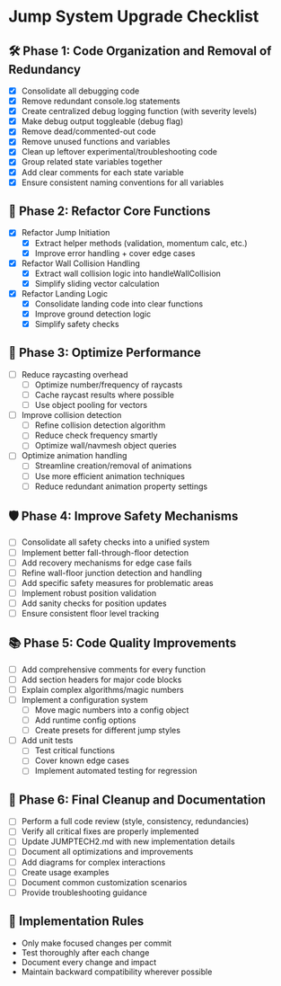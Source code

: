 # Jump System Upgrade Checklist

## 🛠️ Phase 1: Code Organization and Removal of Redundancy
- [x] Consolidate all debugging code
- [x] Remove redundant console.log statements
- [x] Create centralized debug logging function (with severity levels)
- [x] Make debug output toggleable (debug flag)
- [x] Remove dead/commented-out code
- [x] Remove unused functions and variables
- [x] Clean up leftover experimental/troubleshooting code
- [x] Group related state variables together
- [x] Add clear comments for each state variable
- [x] Ensure consistent naming conventions for all variables

## 🧹 Phase 2: Refactor Core Functions
- [x] Refactor Jump Initiation
  - [x] Extract helper methods (validation, momentum calc, etc.)
  - [x] Improve error handling + cover edge cases
- [x] Refactor Wall Collision Handling
  - [x] Extract wall collision logic into handleWallCollision
  - [x] Simplify sliding vector calculation
- [x] Refactor Landing Logic
  - [x] Consolidate landing code into clear functions
  - [x] Improve ground detection logic
  - [x] Simplify safety checks

## 🚀 Phase 3: Optimize Performance
- [ ] Reduce raycasting overhead
  - [ ] Optimize number/frequency of raycasts
  - [ ] Cache raycast results where possible
  - [ ] Use object pooling for vectors
- [ ] Improve collision detection
  - [ ] Refine collision detection algorithm
  - [ ] Reduce check frequency smartly
  - [ ] Optimize wall/navmesh object queries
- [ ] Optimize animation handling
  - [ ] Streamline creation/removal of animations
  - [ ] Use more efficient animation techniques
  - [ ] Reduce redundant animation property settings

## 🛡️ Phase 4: Improve Safety Mechanisms
- [ ] Consolidate all safety checks into a unified system
- [ ] Implement better fall-through-floor detection
- [ ] Add recovery mechanisms for edge case fails
- [ ] Refine wall-floor junction detection and handling
- [ ] Add specific safety measures for problematic areas
- [ ] Implement robust position validation
- [ ] Add sanity checks for position updates
- [ ] Ensure consistent floor level tracking

## 📚 Phase 5: Code Quality Improvements
- [ ] Add comprehensive comments for every function
- [ ] Add section headers for major code blocks
- [ ] Explain complex algorithms/magic numbers
- [ ] Implement a configuration system
  - [ ] Move magic numbers into a config object
  - [ ] Add runtime config options
  - [ ] Create presets for different jump styles
- [ ] Add unit tests
  - [ ] Test critical functions
  - [ ] Cover known edge cases
  - [ ] Implement automated testing for regression

## 🎯 Phase 6: Final Cleanup and Documentation
- [ ] Perform a full code review (style, consistency, redundancies)
- [ ] Verify all critical fixes are properly implemented
- [ ] Update JUMPTECH2.md with new implementation details
- [ ] Document all optimizations and improvements
- [ ] Add diagrams for complex interactions
- [ ] Create usage examples
- [ ] Document common customization scenarios
- [ ] Provide troubleshooting guidance

## 🚀 Implementation Rules
- Only make focused changes per commit
- Test thoroughly after each change
- Document every change and impact
- Maintain backward compatibility wherever possible